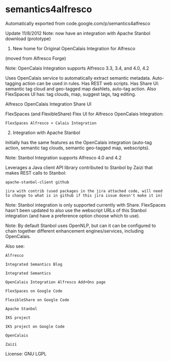# semantics4alfresco
Automatically exported from code.google.com/p/semantics4alfresco

Update 11/8/2012 Note: now have an integration with Apache Stanbol download (prototype)
1. New home for Original OpenCalais Integration for Alfresco

(moved from Alfresco Forge)

Note: OpenCalais Integration supports Alfresco 3.3, 3.4, and 4.0, 4.2

Uses OpenCalais service to automatically extract semantic metadata. Auto-tagging action can be used in rules. Has REST web scripts. Has Share UI: semantic tag cloud and geo-tagged map dashlets, auto-tag action. Also FlexSpaces UI has: tag clouds, map, suggest tags, tag editing.

Alfresco OpenCalais Integration Share UI

FlexSpaces (and FlexibleShare) Flex UI for Alfresco OpenCalais Integration:

    FlexSpaces Alfresco + Calais Integration 

2. Integration with Apache Stanbol

Initially has the same features as the OpenCalais integration (auto-tag action, semantic tag clouds, semantic geo-tagged map, webscripts).

Note: Stanbol Integration supports Alfresco 4.0 and 4.2

Leverages a Java client API library contributed to Stanbol by Zaizi that makes REST calls to Stanbol:

    apache-stanbol-client github 

    jira with contrib (used packages in the jira attached code, will need to change to what is in github if this jira issue doesn't make it in) 

Note: Stanbol integration is only supported currently with Share. FlexSpaces hasn't been updated to also use the webscript URLs of this Stanbol integration (and have a preference option choose which to use).

Note: By default Stanbol uses OpenNLP, but can it can be configured to chain together different enhancement engines/services, including OpenCalais.

Also see:

    Alfresco 

    Integrated Semantics Blog 

    Integrated Semantics 

    OpenCalais Integration Alfresco Add+Ons page 

    FlexSpaces on Google Code 

    FlexibleShare on Google Code 

    Apache Stanbol 

    IKS project 

    IKS project on Google Code 

    OpenCalais 

    Zaizi 
    
  License: GNU LGPL
